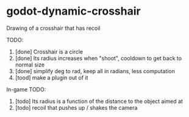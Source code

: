 # godot-dynamic-crosshair
Drawing of a crosshair that has recoil

TODO:

1. [done] Crosshair is a circle
2. [done] Its radius increases when "shoot", cooldown to get back to normal size
3. [done] simplify deg to rad, keep all in radians, less computation
4. [tood] make a plugin out of it

In-game TODO:

1. [todo] Its radius is a function of the distance to the object aimed at
2. [todo] recoil that pushes up / shakes the camera